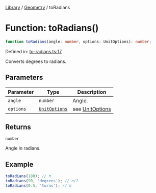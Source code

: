 <!-- markdownlint-disable -->
<!-- cspell: disable -->
[Library](../index.md) / [Geometry](./index.md) / toRadians

# Function: toRadians()

```ts
function toRadians(angle: number, options: UnitOptions): number;
```

Defined in: [to-radians.ts:17](https://github.com/technobuddha/library/blob/main/src/to-radians.ts#L17)

Converts degrees to radians.

## Parameters

| Parameter | Type | Description |
| ------ | ------ | ------ |
| `angle` | `number` | Angle. |
| `options` | [`UnitOptions`](UnitOptions.md) | see [UnitOptions](UnitOptions.md) |

## Returns

`number`

Angle in radians.

## Example

```typescript
toRadians(180); // π
toRadians(90, 'degrees'); // π/2
toRadians(0.5, 'turns'); // π
```

